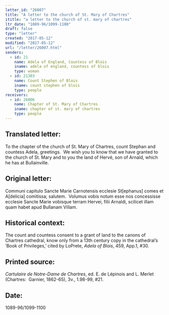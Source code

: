 ```yaml
---
letter_id: "26007"
title: "A letter to the church of St. Mary of Chartres"
ititle: "a letter to the church of st. mary of chartres"
ltr_date: "1089-96/1099-1100"
draft: false
type: "letter"
created: "2017-05-12"
modified: "2017-05-12"
url: "/letter/26007.html"
senders:
  - id: 21
    name: Adela of England, Countess of Blois
    iname: adela of england, countess of blois
    type: woman
  - id: 21303
    name: Count Stephen of Blois
    iname: count stephen of blois
    type: people
receivers:
  - id: 26006
    name: Chapter of St. Mary of Chartres
    iname: chapter of st. mary of chartres
    type: people
---
```

<h2> Translated letter:</h2><p>To the chapter of the church of St. Mary of Chartres, count Stephan and countess Adela, greetings.&nbsp; We wish you to know that we have granted to the church of St. Mary and to you the land of Hervé, son of Arnald, which he has at Bullainville.</p><h2 class="mt-4"> Original letter:</h2><p>Communi capitulo Sancte Marie Carnotensis ecclesie St[ephanus] comes et A[delicia] comitissa; salutem.&nbsp; Volumus vobis notum esse nos concessisse ecclesie Sancte Marie vobisque terram Hervei, filii Arnaldi, scilicet illam quam habet apud Bullanam Villam.</p><h2 class="mt-4"> Historical context:</h2><p>The count and countess consent&nbsp;to a grant of land to the canons of Chartres cathedral, know only from a 13th century copy in the cathedral’s ‘Book of Privileges,’ cited by LoPrete, <i>Adela of Blois</i>, 459, App.1, #30.</p><h2 class="mt-4"> Printed source:</h2><p><i>Cartulaire de Notre-Dame de Chartres</i>, ed. E. de Lépinois and L. Merlet (Chartres:&nbsp; Garnier, 1862-65), 3v., 1.98-99, #21.</p><h2 class="mt-4"> Date:</h2>1089-96/1099-1100
